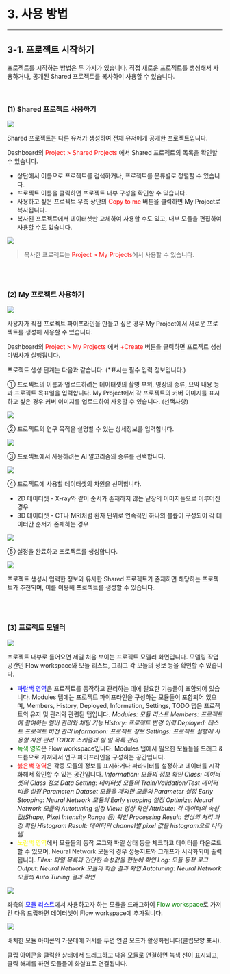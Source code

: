 # 3. 사용 방법

***

## 3-1. 프로젝트 시작하기

프로젝트를 시작하는 방법은 두 가지가 있습니다.
직접 새로운 프로젝트를 생성해서 사용하거나, 공개된 Shared 프로젝트를 복사하여 사용할 수 있습니다.  

<br>

### (1) Shared 프로젝트 사용하기

![](img/3-1/manual_3-1_1.png)

Shared 프로젝트는 다른 유저가 생성하여 전체 유저에게 공개한 프로젝트입니다.
 
Dashboard의 <span style="color:red">Project > Shared Projects</span> 에서 Shared 프로젝트의 목록을 확인할 수 있습니다.

* 상단에서 이름으로 프로젝트를 검색하거나, 프로젝트를 분류별로 정렬할 수 있습니다.
* 프로젝트 이름을 클릭하면 프로젝트 내부 구성을 확인할 수 있습니다.
* 사용하고 싶은 프로젝트 우측 상단의 <span style="color:red">Copy to me</span> 버튼을 클릭하면 My Project로 복사됩니다.
* 복사된 프로젝트에서 데이터셋만 교체하여 사용할 수도 있고, 내부 모듈을 편집하여 사용할 수도 있습니다.

![](img/3-1/manual_3-1_1_1.png)
> 복사한 프로젝트는 <span style="color:red">Project > My Projects</span>에서 사용할 수 있습니다.


<br><br>


### (2) My 프로젝트 사용하기

![](img/3-1/manual_3-1_2.png)

사용자가 직접 프로젝트 파이프라인을 만들고 싶은 경우 My Project에서 새로운 프로젝트를 생성해 사용할 수 있습니다. 

Dashboard의 <span style="color:red">Project > My Projects</span> 에서 <span style="color:red">+Create</span> 버튼을 클릭하면 프로젝트 생성 마법사가 실행됩니다.

프로젝트 생성 단계는 다음과 같습니다. (*표시는 필수 입력 정보입니다.)

① 프로젝트의 이름과 업로드하려는 데이터셋의 촬영 부위, 영상의 종류, 요약 내용 등과 프로젝트 목표일을 입력합니다. My Project에서 각 프로젝트의 커버 이미지를 표시하고 싶은 경우 커버 이미지를 업로드하여 사용할 수 있습니다. (선택사항)

![](img/3-1/manual_3-1_2_1.png)

② 프로젝트의 연구 목적을 설명할 수 있는 상세정보를 입력합니다.

![](img/3-1/manual_3-1_2_2.png)

③ 프로젝트에서 사용하려는 AI 알고리즘의 종류를 선택합니다.

![](img/3-1/manual_3-1_2_3.png)

④ 프로젝트에 사용할 데이터셋의 차원을 선택합니다.  

* 2D 데이터셋 - X-ray와 같이 순서가 존재하지 않는 낱장의 이미지들으로 이루어진 경우  
* 3D 데이터셋 - CT나 MRI처럼 환자 단위로 연속적인 하나의 볼륨이 구성되어 각 데이터간 순서가 존재하는 경우

![](img/3-1/manual_3-1_2_4.png)

⑤ 설정을 완료하고 프로젝트를 생성합니다.

![](img/3-1/manual_3-1_2_5.png)


프로젝트 생성시 입력한 정보와 유사한 Shared 프로젝트가 존재하면 해당하는 프로젝트가 추천되며, 이를 이용해 프로젝트를 생성할 수 있습니다.


<br><br>


### (3) 프로젝트 모델러

![](img/3-1/manual_3-1_3.png)

프로젝트 내부로 들어오면 제일 처음 보이는 프로젝트 모델러 화면입니다.
모델링 작업 공간인 Flow workspace와 모듈 리스트, 그리고 각 모듈의 정보 등을 확인할 수 있습니다.

* <span style="color:blue">파란색 영역</span>은 프로젝트를 동작하고 관리하는 데에 필요한 기능들이 포함되어 있습니다. Modules 탭에는 프로젝트 파이프라인을 구성하는 모듈들이 포함되어 있으며, Members, History, Deployed, Information, Settings, TODO 탭은 프로젝트의 유지 및 관리와 관련된 탭입니다.
  *Modules: 모듈 리스트*
  *Members: 프로젝트에 참여하는 멤버 관리와 채팅 기능*
  *History: 프로젝트 변경 이력*
  *Deployed: 테스트 프로젝트 버전 관리*
  *Information: 프로젝트 정보*
  *Settings: 프로젝트 실행에 사용할 자원 관리*
  *TODO: 스케줄과 할 일 목록 관리*
* <span style="color:green">녹색 영역</span>은 Flow workspace입니다. Modules 탭에서 필요한 모듈들을 드래그 & 드롭으로 가져와서 연구 파이프라인을 구성하는 공간입니다.
* <span style="color:red">붉은색 영역</span>은 각종 모듈의 정보를 표시하거나 파라미터를 설정하고 데이터를 시각화해서 확인할 수 있는 공간입니다.
  *Information: 모듈의 정보 확인*
  *Class: 데이터셋의 Class 정보*
  *Data Setting: 데이터셋 모듈의 Train/Validation/Test 데이터 비율 설정*
  *Parameter: Dataset 모듈을 제외한 모듈의 Parameter 설정*
  *Early Stopping: Neural Network 모듈의 Early stopping 설정*
  *Optimize: Neural Network 모듈의 Autotuning 설정*
  *View: 영상 확인*
  *Attribute: 각 데이터의 속성값(Shape, Pixel Intensity Range 등) 확인*
  *Processing Result: 영상의 처리 과정 확인*
  *Histogram Result: 데이터의 channel별 pixel 값을 histogram으로 나타냄*
* <span style="color:yellow">노란색 영역</span>에서 모듈들의 동작 로그와 파일 상태 등을 체크하고 데이터를 다운로드할 수 있으며, Neural Network 모듈의 경우 성능지표와 그래프가 시각화되어 출력됩니다.
  *Files: 파일 목록과 간단한 속성값을 한눈에 확인*
  *Log: 모듈 동작 로그*
  *Output: Neural Network 모듈의 학습 결과 확인*
  *Autotuning: Neural Network 모듈의 Auto Tuning 결과 확인*

![](img/3-1/manual_3-1_4.png)

좌측의 <span style="color:blue">모듈 리스트</span>에서 사용하고자 하는 모듈을 드래그하여 <span style="color:green">Flow workspace</span>로 가져간 다음 드랍하면 데이터셋이 Flow workspace에 추가됩니다.

![](img/3-1/manual_3-1_5.png)

배치한 모듈 아이콘의 가운데에 커서를 두면 연결 모드가 활성화됩니다(클립모양 표시).

클립 아이콘을 클릭한 상태에서 드래그하고 다음 모듈로 연결하면 녹색 선이 표시되고, 클릭 해제를 하면 모듈들이 화살표로 연결됩니다.